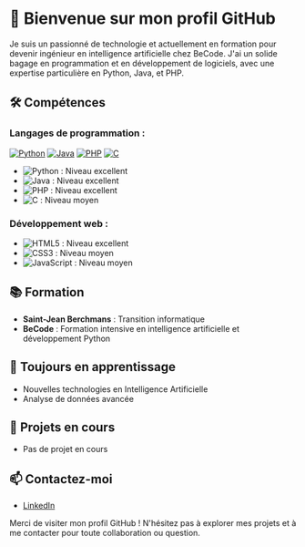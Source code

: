 # 👋 Bienvenue sur mon profil GitHub

Je suis un passionné de technologie et actuellement en formation pour devenir ingénieur en intelligence artificielle chez BeCode. J'ai un solide bagage en programmation et en développement de logiciels, avec une expertise particulière en Python, Java, et PHP.

## 🛠️ Compétences

### Langages de programmation :

[![Python](https://img.shields.io/badge/Python-3776AB?style=flat&logo=Python&logoColor=white)](https://www.python.org/)
[![Java](https://img.shields.io/badge/Java-007396?style=flat&logo=openjdk&logoColor=white)](https://www.java.com/)
[![PHP](https://img.shields.io/badge/PHP-777BB4?style=flat&logo=PHP&logoColor=white)](https://www.php.net/)
[![C](https://img.shields.io/badge/C-A8B9CC?style=flat&logo=C&logoColor=white)](https://en.wikipedia.org/wiki/C_(programming_language))

- ![Python](https://img.shields.io/badge/-Python-3776AB?style=flat-square&logo=Python&logoColor=white) : Niveau excellent
- ![Java](https://img.shields.io/badge/Java-007396?style=flat&logo=openjdk&logoColor=white) : Niveau excellent
- ![PHP](https://img.shields.io/badge/-PHP-777BB4?style=flat-square&logo=PHP&logoColor=white) : Niveau excellent
- ![C](https://img.shields.io/badge/-C-A8B9CC?style=flat-square&logo=C&logoColor=white) : Niveau moyen

### Développement web :
- ![HTML5](https://img.shields.io/badge/-HTML5-E34F26?style=flat-square&logo=HTML5&logoColor=white) : Niveau excellent
- ![CSS3](https://img.shields.io/badge/-CSS3-1572B6?style=flat-square&logo=CSS3&logoColor=white) : Niveau moyen
- ![JavaScript](https://img.shields.io/badge/-JavaScript-F7DF1E?style=flat-square&logo=JavaScript&logoColor=black) : Niveau moyen


## 📚 Formation

- **Saint-Jean Berchmans** : Transition informatique
- **BeCode** : Formation intensive en intelligence artificielle et développement Python

## 🌱 Toujours en apprentissage

- Nouvelles technologies en Intelligence Artificielle
- Analyse de données avancée

## 📂 Projets en cours

- Pas de projet en cours

## 📫 Contactez-moi

- [LinkedIn](https://www.linkedin.com/in/colingregoire/)

Merci de visiter mon profil GitHub ! N'hésitez pas à explorer mes projets et à me contacter pour toute collaboration ou question.
